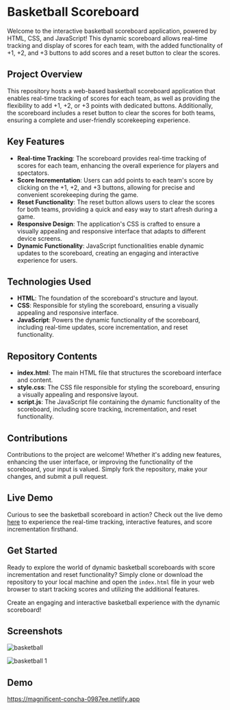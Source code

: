 # Basketball Scoreboard

Welcome to the interactive basketball scoreboard application, powered by HTML, CSS, and JavaScript! This dynamic scoreboard allows real-time tracking and display of scores for each team, with the added functionality of +1, +2, and +3 buttons to add scores and a reset button to clear the scores.

## Project Overview

This repository hosts a web-based basketball scoreboard application that enables real-time tracking of scores for each team, as well as providing the flexibility to add +1, +2, or +3 points with dedicated buttons. Additionally, the scoreboard includes a reset button to clear the scores for both teams, ensuring a complete and user-friendly scorekeeping experience.

## Key Features

- **Real-time Tracking**: The scoreboard provides real-time tracking of scores for each team, enhancing the overall experience for players and spectators.
- **Score Incrementation**: Users can add points to each team's score by clicking on the +1, +2, and +3 buttons, allowing for precise and convenient scorekeeping during the game.
- **Reset Functionality**: The reset button allows users to clear the scores for both teams, providing a quick and easy way to start afresh during a game.
- **Responsive Design**: The application's CSS is crafted to ensure a visually appealing and responsive interface that adapts to different device screens.
- **Dynamic Functionality**: JavaScript functionalities enable dynamic updates to the scoreboard, creating an engaging and interactive experience for users.

## Technologies Used

- **HTML**: The foundation of the scoreboard's structure and layout.
- **CSS**: Responsible for styling the scoreboard, ensuring a visually appealing and responsive interface.
- **JavaScript**: Powers the dynamic functionality of the scoreboard, including real-time updates, score incrementation, and reset functionality.

## Repository Contents

- **index.html**: The main HTML file that structures the scoreboard interface and content.
- **style.css**: The CSS file responsible for styling the scoreboard, ensuring a visually appealing and responsive layout.
- **script.js**: The JavaScript file containing the dynamic functionality of the scoreboard, including score tracking, incrementation, and reset functionality.

## Contributions

Contributions to the project are welcome! Whether it's adding new features, enhancing the user interface, or improving the functionality of the scoreboard, your input is valued. Simply fork the repository, make your changes, and submit a pull request.

## Live Demo

Curious to see the basketball scoreboard in action? Check out the live demo [here](#) to experience the real-time tracking, interactive features, and score incrementation firsthand.

## Get Started

Ready to explore the world of dynamic basketball scoreboards with score incrementation and reset functionality? Simply clone or download the repository to your local machine and open the `index.html` file in your web browser to start tracking scores and utilizing the additional features.

Create an engaging and interactive basketball experience with the dynamic scoreboard!

## Screenshots

![basketball](https://github.com/ParasSethi8530/Basketball-Scoreboard-JS/assets/133093100/0008454b-3e9c-49d9-9581-38209a6cd806)

![basketball 1](https://github.com/ParasSethi8530/Basketball-Scoreboard-JS/assets/133093100/6f2249db-471b-4b37-a22a-904988a5fffa)

## Demo
https://magnificent-concha-0987ee.netlify.app
